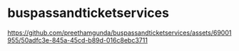 # buspassandticketservices




https://github.com/preethamgunda/buspassandticketservices/assets/69001955/50adfc3e-845a-45cd-b89d-016c8ebc3711


